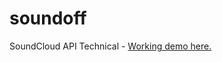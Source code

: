 # soundoff
SoundCloud API Technical - 
[Working demo here.](https:adamthewizard.github.io/soundoff)
